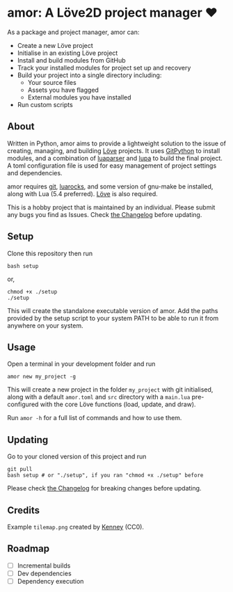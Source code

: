 # amor: A Löve2D project manager :heart:

As a package and project manager, amor can:

- Create a new Löve project
- Initialise in an existing Löve project
- Install and build modules from GitHub
- Track your installed modules for project set up and recovery
- Build your project into a single directory including:
    - Your source files
    - Assets you have flagged
    - External modules you have installed
- Run custom scripts

## About

Written in Python, amor aims to provide a lightweight solution to
the issue of creating, managing, and building [Löve](https://love2d.org/)
projects. It uses [GitPython](https://gitpython.readthedocs.io/en/stable/) to
install modules, and a combination of [luaparser](https://pypi.org/project/luaparser/)
and [lupa](https://pypi.org/project/lupa/) to build the final project. A toml
configuration file is used for easy management of project settings and
dependencies.

amor requires [git](https://git-scm.com/downloads), [luarocks](https://luarocks.org/),
and some version of gnu-make be installed, along with Lua (5.4 preferred). 
[Löve](https://love2d.org/) is also required.

This is a hobby project that is maintained by an individual. Please submit any
bugs you find as Issues. Check [the Changelog](/CHANGELOG.md) before updating.

## Setup

Clone this repository then run

```shell
bash setup
```

or,

```shell
chmod +x ./setup
./setup
```

This will create the standalone executable version of amor. Add the paths
provided by the setup script to your system PATH to be able to run it from
anywhere on your system.

## Usage

Open a terminal in your development folder and run

```shell
amor new my_project -g
```

This will create a new project in the folder `my_project` with git initialised,
along with a default `amor.toml` and `src` directory with a `main.lua`
pre-configured with the core Löve functions (load, update, and draw).

Run `amor -h` for a full list of commands and how to use them.

## Updating

Go to your cloned version of this project and run

```shell
git pull
bash setup # or "./setup", if you ran "chmod +x ./setup" before
```

Please check [the Changelog](/CHANGELOG.md) for breaking changes before
updating.

## Credits

Example `tilemap.png` created by [Kenney](kenney.nl) (CC0).

## Roadmap

- [ ] Incremental builds
- [ ] Dev dependencies
- [ ] Dependency execution
